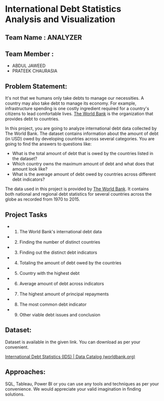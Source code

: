# International Debt Statistics Analysis and Visualization

## Team Name : ANALYZER


## Team Member :

 - ABDUL JAWEED
 - PRATEEK CHAURASIA

## Problem Statement:

It's not that we humans only take debts to manage our necessities. A country
may also take debt to manage its economy. For example, infrastructure spending is one costly ingredient required for a country's citizens to lead comfortable lives. [The World Bank](https://www.worldbank.org/en/home) is the organization that provides debt to countries. 

In this project, you are going to analyze international debt data collected by The World Bank. The dataset contains information about the amount of debt (in USD) owed by developing countries across several categories. You are going to find the answers to questions like: 
- What is the total amount of debt that is owed by the countries listed in the dataset?  
- Which country owns the maximum amount of debt and what does that amount
look like? 
- What is the average amount of debt owed by countries across different debt
indicators? 

The data used in this project is provided by [The World Bank](https://www.worldbank.org/en/home). It contains both national and regional debt statistics for several countries across the globe as recorded from 1970 to 2015.


## Project Tasks

- 1. The World Bank's international debt data
- 2. Finding the number of distinct countries
- 3. Finding out the distinct debt indicators
- 4. Totaling the amount of debt owed by the countries
- 5. Country with the highest debt
- 6. Average amount of debt across indicators
- 7. The highest amount of principal repayments
- 8. The most common debt indicator
- 9. Other viable debt issues and conclusion


## Dataset:

Dataset is available in the given link. You can download as per your convenient.

[International Debt Statistics (IDS) | Data Catalog (worldbank.org)](https://datacatalog.worldbank.org/search/dataset/0038015)

## Approaches:

SQL, Tableau, Power BI or you can use any tools and techniques as per your
convenience. We would appreciate your valid imagination in finding solutions.